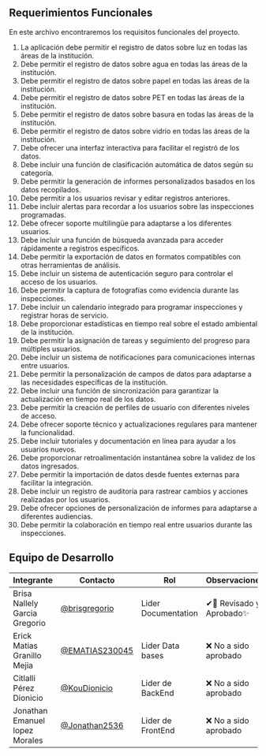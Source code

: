 ## **Requerimientos Funcionales** 

En este archivo encontraremos los requisitos funcionales del proyecto.

1. La aplicación debe permitir el registro de datos sobre luz en todas las áreas de la institución.
2. Debe permitir el registro de datos sobre agua en todas las áreas de la institución.
3. Debe permitir el registro de datos sobre papel en todas las áreas de la institución.
4. Debe permitir el registro de datos sobre PET en todas las áreas de la institución.
5. Debe permitir el registro de datos sobre basura en todas las áreas de la institución.
6. Debe permitir el registro de datos sobre vidrio en todas las áreas de la institución.
7. Debe ofrecer una interfaz interactiva para facilitar el registró de los datos.
8. Debe incluir una función de clasificación automática de datos según su categoría.
9. Debe permitir la generación de informes personalizados basados en los datos recopilados.
10. Debe permitir a los usuarios revisar y editar registros anteriores.
11. Debe incluir alertas para recordar a los usuarios sobre las inspecciones programadas.
12. Debe ofrecer soporte multilingüe para adaptarse a los diferentes usuarios.
13. Debe incluir una función de búsqueda avanzada para acceder rápidamente a registros específicos.
14. Debe permitir la exportación de datos en formatos compatibles con otras herramientas de análisis.
15. Debe incluir un sistema de autenticación seguro para controlar el acceso de los usuarios.
16. Debe permitir la captura de fotografías como evidencia durante las inspecciones.
17. Debe incluir un calendario integrado para programar inspecciones y registrar horas de servicio.
18. Debe proporcionar estadísticas en tiempo real sobre el estado ambiental de la institución.
19. Debe permitir la asignación de tareas y seguimiento del progreso para múltiples usuarios.
20. Debe incluir un sistema de notificaciones para comunicaciones internas entre usuarios.
21. Debe permitir la personalización de campos de datos para adaptarse a las necesidades específicas de la institución.
22. Debe incluir una función de sincronización para garantizar la actualización en tiempo real de los datos.
23. Debe permitir la creación de perfiles de usuario con diferentes niveles de acceso.
24. Debe ofrecer soporte técnico y actualizaciones regulares para mantener la funcionalidad.
25. Debe incluir tutoriales y documentación en línea para ayudar a los usuarios nuevos.
26. Debe proporcionar retroalimentación instantánea sobre la validez de los datos ingresados.
27. Debe permitir la importación de datos desde fuentes externas para facilitar la integración.
28. Debe incluir un registro de auditoría para rastrear cambios y acciones realizadas por los usuarios.
29. Debe ofrecer opciones de personalización de informes para adaptarse a diferentes audiencias.
30. Debe permitir la colaboración en tiempo real entre usuarios durante las inspecciones.


## Equipo de Desarrollo
|Integrante|Contacto|Rol|Observaciones|
|----------|-------|---|-------------|
| Brisa Nallely Garcia Gregorio|[@brisgregorio](https://github.com/Brisgregorio)|Lider Documentation|✔👀 Revisado y Aprobado✨
| Erick Matias Granillo Mejia|[@EMATIAS230045](https://github.com/EMATIAS230045)|Lider Data bases|❌ No a sido aprobado
| Citlalli Pérez Dionicio|[@KouDionicio ](https://github.com/KouDionicio)|Lider de BackEnd|❌ No a sido aprobado
| Jonathan Emanuel lopez Morales|[@Jonathan2536](https://github.com/Jonathan2536)|Lider de FrontEnd|❌ No a sido aprobado